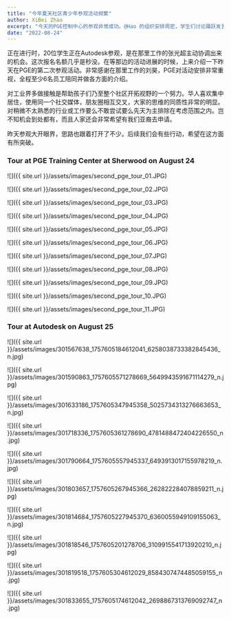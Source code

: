 ```yaml
---
title: "今年夏天社区青少年参观活动频繁"
author: XiBei Zhao
excerpt: "今天的PGE控制中心的参观非常成功。@Hao 的组织安排周密，学生们讨论踊跃发言，对PGE有了更加深入的了解。尤其是PGE详细介绍了PGE招聘的各种职位，并参观了有代表性职位的工作情况。比如今天参观了能源交易厅，也同交易经理交流了很长时间。PGE的领导上下都很重视。不但租了电动校车接孩子，还给孩子们提供了午餐。尤其是他们对我们亚裔的支持帮助，感觉非常给力。"
date: "2022-08-24"
---
```


正在进行时，20位学生正在Autodesk参观，是在那里工作的张光超主动协调出来的机会。这次报名名额几乎是秒没。在等那边的活动进展的时候，上来介绍一下昨天在PGE的第二次参观活动。非常感谢在那里工作的刘昊，PGE对活动安排非常重视，全程至少6名员工陪同并做各方面的介绍。

对工业界多做接触是帮助孩子们乃至整个社区开拓视野的一个努力。华人喜欢集中居住，使用同一个社交媒体，朋友圈相互交叉，大家的思维的同质性非常的明显。对稍微不太熟悉的行业或工作要么不敢尝试要么先天为主排除在考虑范围之内。岂不知机会到处都有，而且人家还会非常希望有我们亚裔去申请。

昨天参观大开眼界，思路也跟着打开了不少。后续我们会有些行动，希望在这方面有所突破。

### Tour at PGE Training Center at Sherwood on August 24

![]({{ site.url }}/assets/images/second_pge_tour_01.JPG)

![]({{ site.url }}/assets/images/second_pge_tour_02.JPG)

![]({{ site.url }}/assets/images/second_pge_tour_03.JPG)

![]({{ site.url }}/assets/images/second_pge_tour_04.JPG)

![]({{ site.url }}/assets/images/second_pge_tour_05.JPG)

![]({{ site.url }}/assets/images/second_pge_tour_06.JPG)

![]({{ site.url }}/assets/images/second_pge_tour_07.JPG)

![]({{ site.url }}/assets/images/second_pge_tour_08.JPG)

![]({{ site.url }}/assets/images/second_pge_tour_09.JPG)

![]({{ site.url }}/assets/images/second_pge_tour_10.JPG)

![]({{ site.url }}/assets/images/second_pge_tour_11.JPG)

### Tour at Autodesk on August 25

![]({{ site.url }}/assets/images/301567638_1757605184612041_6258038733382845436_n.jpg)

![]({{ site.url }}/assets/images/301590863_1757605571278669_5649943591671114279_n.jpg)

![]({{ site.url }}/assets/images/301633186_1757605347945358_5025734313276663653_n.jpg)

![]({{ site.url }}/assets/images/301718336_1757605361278690_4781488472404226550_n.jpg)

![]({{ site.url }}/assets/images/301790664_1757605557945337_6493913017155978219_n.jpg)

![]({{ site.url }}/assets/images/301803657_1757605267945366_262822284078859211_n.jpg)

![]({{ site.url }}/assets/images/301814684_1757605227945370_6360055949109155063_n.jpg)

![]({{ site.url }}/assets/images/301818546_1757605201278706_3109915541713920210_n.jpg)

![]({{ site.url }}/assets/images/301819518_1757605304612029_8584307474485059155_n.jpg)

![]({{ site.url }}/assets/images/301833655_1757605174612042_2698867313769092747_n.jpg)
